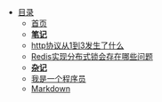 - [目录](/)
  * [首页](/)
  * [**笔记**]()
  * [http协议从1到3发生了什么](notes/http协议从1到3发生了什么.md)
  * [Redis实现分布式锁会存在哪些问题](notes/Redis实现分布式锁会存在哪些问题.md)
  * [**杂记**]()
  * [我是一个程序员](mixed/selfboot.md)
  - [Markdown](notes/markdown.md)




